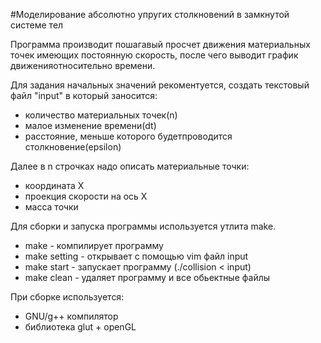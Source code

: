#Моделирование абсолютно упругих столкновений в замкнутой системе тел

Программа производит пошагавый просчет движения материальных точек имеющих постоянную скорость, после чего выводит график движенияотносительно времени.

Для задания начальных значений рекоментуется, создать текстовый файл "input" в который заносится:
* количество материальных точек(n)
* малое изменение времени(dt)
* расстояние, меньше которого будетпроводится столкновение(epsilon)

Далее в n строчках надо описать материальные точки:
* координата X
* проекция скорости на ось X
* масса точки

Для сборки и запуска программы используется утлита make.
* make - компилирует программу
* make setting - открывает с помощью vim файл input
* make start - запускает программу (./collision < input)
* make clean - удаляет программу и все обьектные файлы

При сборке используется:
* GNU/g++ компилятор
* библиотека glut + openGL
